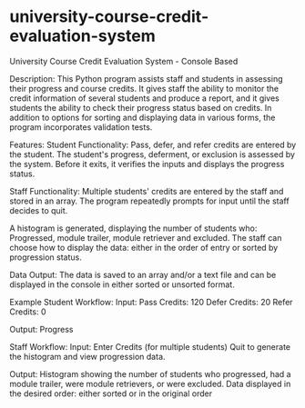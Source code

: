 # university-course-credit-evaluation-system
University Course Credit Evaluation System - Console Based

Description: This Python program assists staff and students in assessing their progress and course credits. It gives staff the ability to monitor the credit information of several students and produce a report, and it gives students the ability to check their progress status based on credits. In addition to options for sorting and displaying data in various forms, the program incorporates validation tests.

Features: 
Student Functionality: Pass, defer, and refer credits are entered by the student. The student's progress, deferment, or exclusion is assessed by the system. Before it exits, it verifies the inputs and displays the progress status.

Staff Functionality: Multiple students' credits are entered by the staff and stored in an array. The program repeatedly prompts for input until the staff decides to quit.

A histogram is generated, displaying the number of students who: Progressed, module trailer, module retriever and excluded. The staff can choose how to display the data: either in the order of entry or sorted by progression status.

Data Output:
The data is saved to an array and/or a text file and can be displayed in the console in either sorted or unsorted format.

Example
Student Workflow: Input: Pass Credits: 120 Defer Credits: 20 Refer Credits: 0

Output: Progress

Staff Workflow: Input: Enter Credits (for multiple students) Quit to generate the histogram and view progression data.

Output: Histogram showing the number of students who progressed, had a module trailer, were module retrievers, or were excluded. Data displayed in the desired order: either sorted or in the original order
